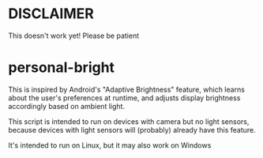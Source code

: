 # DISCLAIMER
This doesn't work yet! Please be patient

# personal-bright
This is inspired by Android's "Adaptive Brightness" feature, which learns about the user's preferences at runtime, and adjusts display brightness accordingly based on ambient light.

This script is intended to run on devices with camera but no light sensors, because devices with light sensors will (probably) already have this feature.

It's intended to run on Linux, but it may also work on Windows

